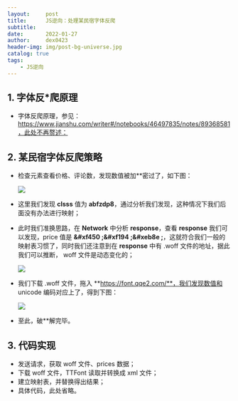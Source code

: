 ```yaml
---
layout:     post
title:      JS逆向：处理某民宿字体反爬
subtitle:   
date:       2022-01-27
author:     dex0423
header-img: img/post-bg-universe.jpg
catalog: true
tags:
    - JS逆向
---
```



## 1. 字体反*爬原理

- 字体反爬原理，参见：https://www.jianshu.com/writer#/notebooks/46497835/notes/89368581，此处不再赘述：

## 2. 某民宿字体反爬策略

- 检查元素查看价格、评论数，发现数值被加**密过了，如下图：

  ![]({{site.baseurl}}/img-post/民宿-1.png)

- 这里我们发现 **clsss** 值为 **abfzdp8**，通过分析我们发现，这种情况下我们后面没有办法进行映射；
- 此时我们准换思路，在 **Network** 中分析 **response**，查看 **response** 我们可以发现，price 值是 **&#xf450 ;&#xf194 ;&#xeb8e ;**，这就符合我们一般的映射表习惯了，同时我们还注意到在 **response** 中有 .woff 文件的地址，据此我们可以推断， woff 文件是动态变化的；

  ![]({{site.baseurl}}/img-post/民宿-2.png)

- 我们下载 .woff 文件，拖入 **https://font.qqe2.com/**，我们发现数值和 unicode 编码对应上了，得到下图：

  ![]({{site.baseurl}}/img-post/民宿-3.png)

- 至此，破**解完毕。

## 3. 代码实现

- 发送请求，获取 woff 文件、prices 数据；
- 下载 woff 文件，TTFont 读取并转换成 xml 文件；
- 建立映射表，并替换得出结果；
- 具体代码，此处省略。